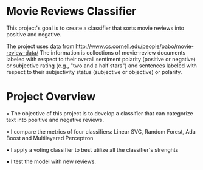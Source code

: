 # Movie Reviews Classifier
This project's goal is to create a classifier that sorts movie reviews into positive and negative.

The project uses data from http://www.cs.cornell.edu/people/pabo/movie-review-data/
The information is collections of movie-review documents labeled with respect to their overall sentiment polarity (positive or negative) or subjective rating (e.g., "two and a half stars") and sentences labeled with respect to their subjectivity status (subjective or objective) or polarity.

# Project Overview
• The objective of this project is to develop a classifier that can categorize text into positive and negative reviews.

•	I compare the metrics of four classifiers: Linear SVC, Random Forest, Ada Boost and Multilayered Perceptron

•	I apply a voting classifier to best utilize all the classifier's strenghts

•	I test the model with new reviews.

